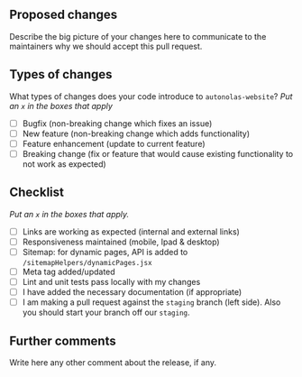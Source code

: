 ## Proposed changes

Describe the big picture of your changes here to communicate to the maintainers why we should accept this pull request.

## Types of changes

What types of changes does your code introduce to `autonolas-website`?
_Put an `x` in the boxes that apply_

- [ ] Bugfix (non-breaking change which fixes an issue)
- [ ] New feature (non-breaking change which adds functionality)
- [ ] Feature enhancement (update to current feature)
- [ ] Breaking change (fix or feature that would cause existing functionality to not work as expected)

## Checklist

_Put an `x` in the boxes that apply._

- [ ] Links are working as expected (internal and external links)
- [ ] Responsiveness maintained (mobile, Ipad & desktop)
- [ ] Sitemap: for dynamic pages, API is added to `/sitemapHelpers/dynamicPages.jsx`
- [ ] Meta tag added/updated
- [ ] Lint and unit tests pass locally with my changes
- [ ] I have added the necessary documentation (if appropriate)
- [ ] I am making a pull request against the `staging` branch (left side). Also you should start your branch off our `staging`.

## Further comments

Write here any other comment about the release, if any.
